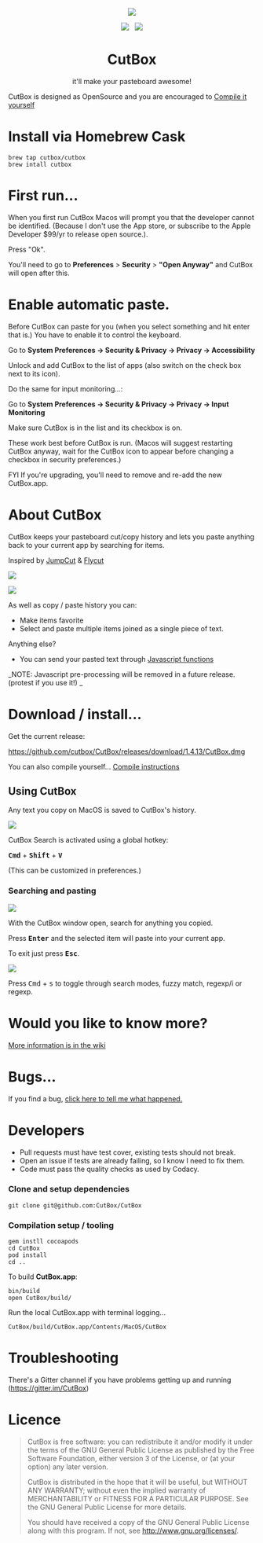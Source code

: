 <p align="center">
  <img src="CutBox/CutBox/GraphicAssets/cutbox-icon.png">
</p>

<p align="center">
  <a href="https://gitter.im/CutBox/Lobby" title="Chat about CutBox"/><img src="https://badges.gitter.im/cutbox/CutBox.png"/></a>
  &nbsp;
  <a href="https://www.codacy.com/gh/cutbox/CutBox/dashboard?utm_source=github.com&amp;utm_medium=referral&amp;utm_content=cutbox/CutBox&amp;utm_campaign=Badge_Grade"><img src="https://app.codacy.com/project/badge/Grade/ae11b1b41bbe432c88c02ba9a50d5f2d"/></a>
</p>



<div align="center">
  <h1>CutBox</h1>
  <p>it'll make your pasteboard awesome!</p>
</div>

CutBox is designed as OpenSource and you are encouraged to [Compile it yourself](#compilation-setup--tooling)

# Install via Homebrew Cask

```
brew tap cutbox/cutbox
brew intall cutbox
```

# First run...

When you first run CutBox Macos will prompt you that the developer cannot be identified.  (Because I don't use the App store, or subscribe to the Apple Developer $99/yr to release open source.).

Press "Ok". 

You'll need to go to **Preferences** > **Security** > **"Open Anyway"** and CutBox will open after this.

# Enable automatic paste.

Before CutBox can paste for you (when you select something and hit enter that is.) You have to enable it to control the keyboard.

Go to **System Preferences -> Security & Privacy -> Privacy -> Accessibility**

Unlock and add CutBox to the list of apps (also switch on the check box next to its icon). 

Do the same for input monitoring...:

Go to **System Preferences -> Security & Privacy -> Privacy -> Input Monitoring**

Make sure CutBox is in the list and its checkbox is on.

These work best before CutBox is run. (Macos will suggest restarting CutBox anyway, wait for the CutBox icon to appear before changing a checkbox in security preferences.)

FYI If you're upgrading, you'll need to remove and re-add the new CutBox.app.



# About CutBox

CutBox keeps your pasteboard cut/copy history and lets you paste
anything back to your current app by searching for items.

Inspired by [JumpCut](https://github.com/snark/jumpcut) & [Flycut](https://github.com/TermiT/Flycut)

![](CutBox/CutBox/GraphicAssets/cutbox-search-bar.png)

![](CutBox/CutBox/GraphicAssets/cutbox-search-fuzzy.png)

As well as copy / paste history you can:

- Make items favorite
- Select and paste multiple items joined as a single piece of text.

Anything else?

- You can send your pasted text through [Javascript functions](https://github.com/cutbox/CutBox/wiki/Javascript-support)

_NOTE: Javascript pre-processing will be removed in a future release. (protest if you use it!) _

# Download / install...

Get the current release:

https://github.com/cutbox/CutBox/releases/download/1.4.13/CutBox.dmg

You can also compile yourself... [Compile instructions](#compilation-setup--tooling)

## Using CutBox

Any text you copy on MacOS is saved to CutBox's history.

![](CutBox/CutBox/GraphicAssets/cutbox-menu.png)

CutBox Search is activated using a global hotkey:

<kbd>**Cmd**</kbd> + <kbd>**Shift**</kbd> + <kbd>**V**</kbd>

(This can be customized in preferences.)

### Searching and pasting

![](CutBox/CutBox/GraphicAssets/cutbox-search-fuzzy.png)

With the CutBox window open, search for anything you copied.

Press <kbd>**Enter**</kbd> and the selected item will paste into your
current app.

To exit just press <kbd>**Esc**</kbd>.

![](CutBox/CutBox/GraphicAssets/cutbox-search-mode.gif)

Press <kbd>Cmd</kbd> + <kbd>s</kbd> to toggle through search modes,
fuzzy match, regexp/i or regexp.

# Would you like to know more?

[More information is in the wiki](https://github.com/cutbox/CutBox/wiki)

# Bugs...

If you find a bug, [click here to tell me what happened.](https://github.com/cutbox/CutBox/issues/new?template=ISSUE_TEMPLATE.md)

# Developers

- Pull requests must have test cover, existing tests should not break.
- Open an issue if tests are already failing, so I know I need to fix them.
- Code must pass the quality checks as used by Codacy.

### Clone and setup dependencies

    git clone git@github.com:CutBox/CutBox

### Compilation setup / tooling

```
gem instll cocoapods
cd CutBox
pod install
cd ..
```

To build **CutBox.app**:

```
bin/build
open CutBox/build/
```

Run the local CutBox.app with terminal logging...

```
CutBox/build/CutBox.app/Contents/MacOS/CutBox
```

# Troubleshooting

There's a Gitter channel if you have problems getting up and running (https://gitter.im/CutBox)

# Licence

> CutBox is free software: you can redistribute it and/or modify
> it under the terms of the GNU General Public License as published by
> the Free Software Foundation, either version 3 of the License, or
> (at your option) any later version.
>
> CutBox is distributed in the hope that it will be useful,
> but WITHOUT ANY WARRANTY; without even the implied warranty of
> MERCHANTABILITY or FITNESS FOR A PARTICULAR PURPOSE.  See the
> GNU General Public License for more details.
>
> You should have received a copy of the GNU General Public License
> along with this program.  If not, see <http://www.gnu.org/licenses/>.
